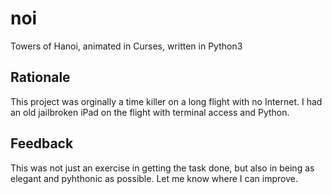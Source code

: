 # noi
Towers of Hanoi, animated in Curses, written in Python3

## Rationale
This project was orginally a time killer on a long flight with no Internet.
I had an old jailbroken iPad on the flight with terminal access and Python.

## Feedback
This was not just an exercise in getting the task done, but also in being
as elegant and pyhthonic as possible. Let me know where I can improve.
